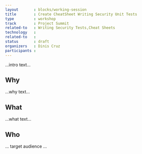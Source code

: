 ```yaml
---
layout       : blocks/working-session
title        : Create CheatSheet Writing Security Unit Tests
type         : workshop
track        : Project Summit
related-to   : Writing Security Tests,Cheat Sheets
technology   :
related-to   :
status       : draft
organizers   : Dinis Cruz
participants :
---
```


...intro text...

## Why

...why text...

## What

...what text...

## Who

... target audience ...